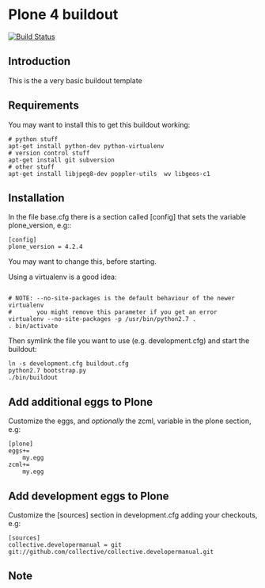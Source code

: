 Plone 4 buildout
================

[![Build Status](https://travis-ci.org/RedTurtle/deployments.buildout.plone.png?branch=master)](https://travis-ci.org/RedTurtle/deployments.buildout.plone)

Introduction
------------
This is the a very basic buildout template

Requirements
------------
You may want to install this to get this buildout working:
```
# python stuff
apt-get install python-dev python-virtualenv
# version control stuff
apt-get install git subversion
# other stuff
apt-get install libjpeg8-dev poppler-utils  wv libgeos-c1
```

Installation
------------
In the file base.cfg there is a section called [config] that sets the variable
plone_version, e.g::
```
[config]
plone_version = 4.2.4
```

You may want to change this, before starting.

Using a virtualenv is a good idea:
```

# NOTE: --no-site-packages is the default behaviour of the newer virtualenv
#       you might remove this parameter if you get an error
virtualenv --no-site-packages -p /usr/bin/python2.7 .
. bin/activate
```

Then symlink the file you want to use (e.g. development.cfg) and start the buildout:
```
ln -s development.cfg buildout.cfg
python2.7 bootstrap.py
./bin/buildout
```

Add additional eggs to Plone
----------------------------
Customize the eggs, and *optionally* the zcml, variable in the plone section, e.g:
```
[plone]
eggs+=
    my.egg
zcml+=
    my.egg
```

Add development eggs to Plone
-----------------------------
Customize the [sources] section in development.cfg adding your checkouts, e.g:
```
[sources]
collective.developermanual = git git://github.com/collective/collective.developermanual.git
```

Note
----
